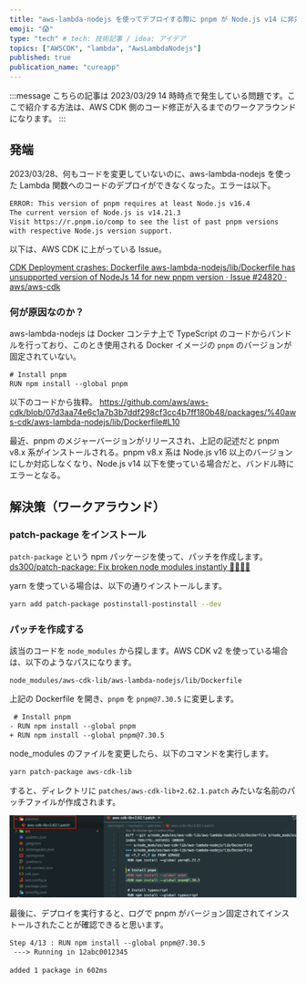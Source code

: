 ```yaml
---
title: "aws-lambda-nodejs を使ってデプロイする際に pnpm が Node.js v14 に非対応となりエラーになる問題を解消する"
emoji: "😱"
type: "tech" # tech: 技術記事 / idea: アイデア
topics: ["AWSCDK", "lambda", "AwsLambdaNodejs"]
published: true
publication_name: "cureapp"
---
```


:::message
こちらの記事は 2023/03/29 14 時時点で発生している問題です。ここで紹介する方法は、AWS CDK 側のコード修正が入るまでのワークアラウンドになります。
:::

## 発端

2023/03/28、何もコードを変更していないのに、aws-lambda-nodejs を使った Lambda 関数へのコードのデプロイができなくなった。エラーは以下。

```
ERROR: This version of pnpm requires at least Node.js v16.4
The current version of Node.js is v14.21.3
Visit https://r.pnpm.io/comp to see the list of past pnpm versions with respective Node.js version support.
```

以下は、AWS CDK に上がっている Issue。

[CDK Deployment crashes: Dockerfile aws-lambda-nodejs/lib/Dockerfile has unsupported version of NodeJs 14 for new pnpm version · Issue #24820 · aws/aws-cdk](https://github.com/aws/aws-cdk/issues/24820)

### 何が原因なのか？

aws-lambda-nodejs は Docker コンテナ上で TypeScript のコードからバンドルを行っており、このとき使用される Docker イメージの `pnpm` のバージョンが固定されていない。

```docker
# Install pnpm
RUN npm install --global pnpm
```

以下のコードから抜粋。
https://github.com/aws/aws-cdk/blob/07d3aa74e6c1a7b3b7ddf298cf3cc4b7ff180b48/packages/%40aws-cdk/aws-lambda-nodejs/lib/Dockerfile#L10

最近、pnpm のメジャーバージョンがリリースされ、上記の記述だと pnpm v8.x 系がインストールされる。pnpm v8.x 系は Node.js v16 以上のバージョンにしか対応しなくなり、Node.js v14 以下を使っている場合だと、バンドル時にエラーとなる。

## 解決策（ワークアラウンド）

### patch-package をインストール

`patch-package` という npm パッケージを使って、パッチを作成します。
[ds300/patch-package: Fix broken node modules instantly 🏃🏽‍♀️💨](https://github.com/ds300/patch-package#set-up)

yarn を使っている場合は、以下の通りインストールします。

```bash
yarn add patch-package postinstall-postinstall --dev
```

### パッチを作成する

該当のコードを `node_modules` から探します。AWS CDK v2 を使っている場合は、以下のようなパスになります。

```
node_modules/aws-cdk-lib/aws-lambda-nodejs/lib/Dockerfile
```

上記の Dockerfile を開き、`pnpm` を `pnpm@7.30.5` に変更します。

```
 # Install pnpm
- RUN npm install --global pnpm
+ RUN npm install --global pnpm@7.30.5
```

node_modules のファイルを変更したら、以下のコマンドを実行します。

```bash
yarn patch-package aws-cdk-lib
```

すると、ディレクトリに `patches/aws-cdk-lib+2.62.1.patch` みたいな名前のパッチファイルが作成されます。

![](/images/aws-lambda-nodejs-pnpm-error/patch_img.png)

最後に、デプロイを実行すると、ログで pnpm がバージョン固定されてインストールされたことが確認できると思います。

```
Step 4/13 : RUN npm install --global pnpm@7.30.5
 ---> Running in 12abc0012345

added 1 package in 602ms
```
